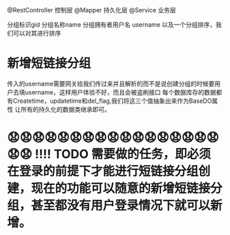 @RestController 控制层
@Mapper      持久化层
@Service     业务层

   分组标识gid 分组名称name 分组拥有者用户名 username  以及一个分组排序，我们可以对其进行排序
# 新增短链接分组
  传入的username需要网关给我们传过来并且解析的而不是说创建分组的时候要用户去填username，这样用户体验不好，而且会被盗刷接口
  每个数据库存的数据都有Createtime，updatetime和del_flag,我们将这三个值抽象出来作为BaseDO属性 让所有的持久化的数据类继承即可。
# 😧😧😧😧😧😧😧😧😧😧😧😧😧😧😧😧😧😧😧  !!!!  TODO 需要做的任务，即必须在登录的前提下才能进行短链接分组创建，现在的功能可以随意的新增短链接分组，甚至都没有用户登录情况下就可以新增。
  
  
